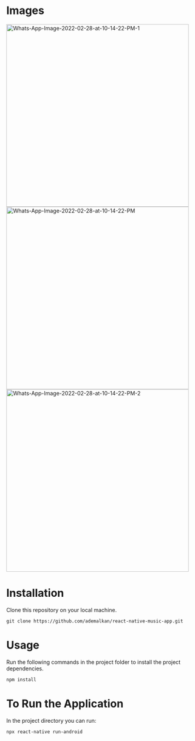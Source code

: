 # Images

<a href="https://ibb.co/NNHTF5F"><img height="480" src="https://i.ibb.co/qgPJDKD/Whats-App-Image-2022-02-28-at-10-14-22-PM-1.jpg" alt="Whats-App-Image-2022-02-28-at-10-14-22-PM-1" border="0"></a>
<a href="https://ibb.co/YBWSXsC"><img height="480" src="https://i.ibb.co/k2yTJC7/Whats-App-Image-2022-02-28-at-10-14-22-PM.jpg" alt="Whats-App-Image-2022-02-28-at-10-14-22-PM" border="0"></a>
<a href="https://ibb.co/c1mw8m0"><img height="480" src="https://i.ibb.co/pxmQKmc/Whats-App-Image-2022-02-28-at-10-14-22-PM-2.jpg" alt="Whats-App-Image-2022-02-28-at-10-14-22-PM-2" border="0"></a>

# Installation

Clone this repository on your local machine.
```
git clone https://github.com/ademalkan/react-native-music-app.git
```


# Usage
Run the following commands in the project folder to install the project dependencies.

```npm init
npm install
```
# To Run the Application

In the project directory you can run:
```
npx react-native run-android
```
